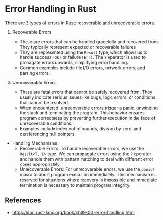 # Error Handling in Rust

There are 2 types of errors in Rust: recoverable and unrecoverable errors.

1. Recoverable Errors
    - These are errors that can be handled gracefully and recovered from. They typically represent expected or recoverable failures.
    - They are represented using the `Result` type, which allows us to handle success `(Ok)` or failure `(Err)`. The `?` operator is used to propagate errors upwards, simplifying error handling.
    - Common examples include file I/O errors, network errors, and parsing errors.

2. Unrecoverable Errors
   - These are fatal errors that cannot be safely recovered from. They usually indicate serious issues like bugs, logic errors, or conditions that cannot be resolved.
   - When encountered, unrecoverable errors trigger a panic, unwinding the stack and terminating the program. This behavior ensures program correctness by preventing further execution in the face of unrecoverable conditions.
   - Examples include index out of bounds, division by zero, and dereferencing null pointers.

- Handling Mechanisms
    - Recoverable Errors: To handle recoverable errors, we use the `Result<T, E>` type. We can propagate errors using the `?` operator and handle them with pattern matching to deal with different error cases appropriately.
    - Unrecoverable Errors: For unrecoverable errors, we use the `panic!` macro to abort program execution immediately. This mechanism is reserved for situations where recovery is impossible and immediate termination is necessary to maintain program integrity.




## References
- https://doc.rust-lang.org/book/ch09-00-error-handling.html 
